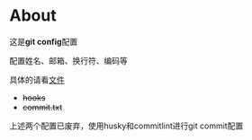 # About

这是**git config**配置

配置姓名、邮箱、换行符、编码等

具体的请看[文件](./gitconfig)

- ~~hooks~~
- ~~commit.txt~~

上述两个配置已废弃，使用husky和commitlint进行git commit配置